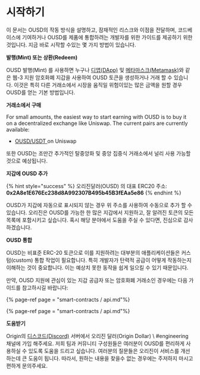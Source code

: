 # 시작하기

이 문서는 OUSD의 작동 방식을 설명하고, 잠재적인 리스크와 이점을 전달하며, 코드베이스에 기여하거나 OUSD를 제품에 통합하려는 개발자를 위한 가이드를 제공하기 위한 것입니다. 지금 바로 시작할 수있는 몇 가지 방법이 있습니다.

**발행(Mint) 또는 상환(Redeem)**

OUSD 발행(Mint) 를 사용하면 누구나 [디앱(DApp)](www.ousd.com) 및 [메타마스크(Metamask)](https://www.metamask.io)와 같은 웹-3 지원 암호화폐 지갑을 사용하여 OUSD 토큰을 생성하거나 거래 할 수 있습니다. 이것은 특히 다른 거래소에서 시장을 움직일 위험이있는 많은 금액을 원할 경우 OUSD를 얻는 기본 방법입니다.

**거래소에서 구매**

For small amounts, the easiest way to start earning with OUSD is to buy it on a decentralized exchange like Uniswap. The current pairs are currently available:

* [OUSD/USDT ](https://app.uniswap.org/#/swap?inputCurrency=0x2a8e1e676ec238d8a992307b495b45b3feaa5e86&outputCurrency=0xdac17f958d2ee523a2206206994597c13d831ec7)on Uniswap

또한 OUSD는 조만간 추가적인 탈중앙화 및 중앙 집중식 거래소에서 널리 사용 가능할 것으로 예상됩니다.

**지갑에 OUSD 추가**

{% hint style="success" %}
오리진달러\(OUSD\) 의 대표 ERC20 주소:   
**0x2A8e1E676Ec238d8A992307B495b45B3fEAa5e86**
{% endhint %}

OUSD가 지갑에 자동으로 표시되지 않는 경우 위 주소를 사용하여 수동으로 추가 할 수 있습니다. 오리진은 OUSD를 가능한 한 많은 지갑에서 지원하고, 잘 알려진 토큰의 모든 목록에 포함시키고 싶습니다. 혹시 해당 분야에서 도움을 주실 수 있다면, 진심으로 감사하겠습니다.

**OUSD 통합**

OUSD는 비표준 ERC-20 토큰으로 이를 지원하려는 대부분의 애플리케이션들은 커스텀(custom) 통합 작업이 필요합니다. 특히 개발자가 탄력적 공급이 어떻게 작동하는지 이해하는 것이 중요합니다. 이는 예상치 못한 동작을 쉽게 일으킬 수 있기 때문입니다.

만약, OUSD 지원에 관심이 있는 지갑 공급자 또는 암호화폐 거래소인 경우에는 다음 가이드를 참고하시길 바랍니다:

{% page-ref page = "smart-contracts / api.md"%}

{% page-ref page = "smart-contracts / api.md"%}

**도움받기**

Origin의 [디스코드(Discord)](www.originprotocol.com/discord) 서버에서 오리진 달러(Origin Dollar) \ #engineering 채널에 가입 해주세요.  저희 팀과 커뮤니티 구성원들은 여러분이 OUSD를 편리하게 사용하실 수 있도록 도움을 드리고 싶습니다. 여러분의 질문들은 오리진이 서비스를 개선하는데 큰 도움이 됩니다. 따라서, 원하는 내용을 찾을수 없는 경우에는 주저하지 마시고 편하게 문의주세요.

